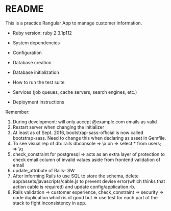 # README

This is a practice Rangular App to manage customer information.

* Ruby version: ruby 2.3.1p112

* System dependencies

* Configuration

* Database creation

* Database initialization

* How to run the test suite

* Services (job queues, cache servers, search engines, etc.)

* Deployment instructions


Remember:  
1. During development: will only accept @example.com emails as valid  
2. Restart server when changing the initializer  
3. At least as of Sept. 2016, bootstrap-sass-official is now called bootstrap-sass. Need to change this when declaring as asset in Gemfile.  
4. To see visual rep of db: rails dbconsole => \x on => select * from users; => \q  
5. check_constraint for postgresql => acts as an extra layer of protection to check email column of invalid values aside from frontend validation of email  
6. update_attribute of Rails- SW  
7. After informing Rails to use SQL to store the schema, delete app/assets/javascripts/cable.js to prevent devise error(which thinks that action cable is required) and update config/application.rb.  
8. Rails validation => customer experience, check_constraint => security => code duplication which is ot good but => use test for each part of the stack to fight inconsistency in app.

